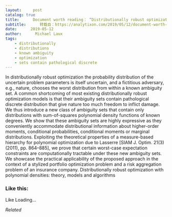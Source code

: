 ```yaml
---
layout:     post
catalog: true
title:      Document worth reading： “Distributionally robust optimization with polynomial densities： theory, models and algorithms”
subtitle:      转载自：https://analytixon.com/2019/05/12/document-worth-reading-distributionally-robust-optimization-with-polynomial-densities-theory-models-and-algorithms/
date:      2019-05-12
author:      Michael Laux
tags:
    - distributionally
    - distributions
    - known ambiguity
    - optimization
    - sets contain pathological discrete
---
```


In distributionally robust optimization the probability distribution of the uncertain problem parameters is itself uncertain, and a fictitious adversary, e.g., nature, chooses the worst distribution from within a known ambiguity set. A common shortcoming of most existing distributionally robust optimization models is that their ambiguity sets contain pathological discrete distribution that give nature too much freedom to inflict damage. We thus introduce a new class of ambiguity sets that contain only distributions with sum-of-squares polynomial density functions of known degrees. We show that these ambiguity sets are highly expressive as they conveniently accommodate distributional information about higher-order moments, conditional probabilities, conditional moments or marginal distributions. Exploiting the theoretical properties of a measure-based hierarchy for polynomial optimization due to Lasserre [SIAM J. Optim. 21(3) (2011), pp. 864–885], we prove that certain worst-case expectation constraints are computationally tractable under these new ambiguity sets. We showcase the practical applicability of the proposed approach in the context of a stylized portfolio optimization problem and a risk aggregation problem of an insurance company. Distributionally robust optimization with polynomial densities: theory, models and algorithms





### Like this:

Like Loading...


*Related*

